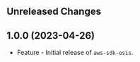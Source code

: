Unreleased Changes
------------------

1.0.0 (2023-04-26)
------------------

* Feature - Initial release of `aws-sdk-osis`.

